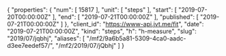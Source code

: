 {
  "properties": {
    "num": [
      15817
    ],
    "unit": [
      "steps"
    ],
    "start": [
      "2019-07-20T00:00:00Z"
    ],
    "end": [
      "2019-07-21T00:00:00Z"
    ],
    "published": [
      "2019-07-21T00:00:00Z"
    ]
  },
  "client_id": "https://www-api.jvt.me/fit",
  "date": "2019-07-21T00:00:00Z",
  "kind": "steps",
  "h": "h-measure",
  "slug": "2019/07/jqbhj",
  "aliases": [
    "/mf2/9a6b5a81-5309-4ca0-aadc-d3ee7eedef57/",
    "/mf2/2019/07/jQbhj"
  ]
}
